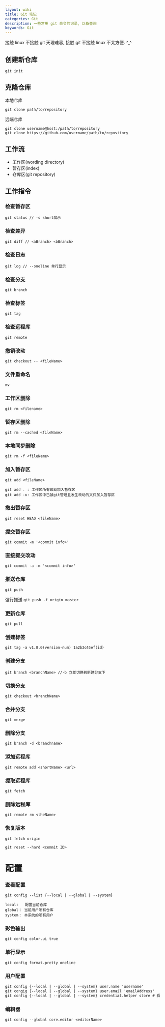```yaml
---
layout: wiki
title: Git 笔记
categories: Git
description: 一些常用 git 命令的记录, 以备查阅
keywords: Git
---
```


接触 linux 不接触 git 天理难容, 接触 git 不接触 linux 不太方便. ^_^

## 创建新仓库

`git init`

## 克隆仓库

本地仓库

`git clone path/to/repository`

远端仓库

`git clone username@host:/path/to/repository`<br>
`git clone https://github.com/username/path/to/repository`

## 工作流

* 工作区(wording directory)
* 暂存区(index)
* 仓库区(git repository)

## 工作指令

### 检查暂存区

`git status // -s short展示`

### 检查差异

`git diff // <aBranch> <bBranch>`

### 检查日志

`git log // --oneline 单行显示`

### 检查分支

`git branch`

### 检查标签

`git tag`

### 检查远程库

`git remote`

### 撤销改动

`git checkout -- <fileName>`

### 文件重命名

`mv`

### 工作区删除

`git rm <filename>`

### 暂存区删除

`git rm --cached <fileName>`

### 本地同步删除

`git rm -f <fileName>`

### 加入暂存区

`git add <fileName>`

    git add . : 工作区所有改动加入暂存区
    git add -u: 工作区中已被git管理且发生改动的文件加入暂存区

### 撤出暂存区

`git reset HEAD <fileName>`

### 提交暂存区

`git commit -m '<commit info>'`

### 直接提交改动

`git commit -a -m '<commit info>'`

### 推送仓库

`git push`

强行推送 `git push -f origin master`

### 更新仓库

`git pull`

### 创建标签

`git tag -a v1.0.0(version-num) 1a2b3c45ef(id)`

### 创建分支

`git branch <branchName> //-b 立即切换到新建分支下`

### 切换分支

`git checkout <branchName>`

### 合并分支

`git merge`

### 删除分支

`git branch -d <branchname>`

### 添加远程库

`git remote add <shortName> <url>`

### 提取远程库

`git fetch`

### 删除远程库

`git remote rm <theName>`

### 恢复版本

`git fetch origin`

`git reset --hard <commit ID>`

# 配置

### 查看配置

`git config --list {--local | --global | --system}`

    local:   配置当前仓库
    global： 当前用户所有仓库
    system： 本系统的所有用户

### 彩色输出

`git config color.ui true`

### 单行显示

`git config format.pretty oneline`

### 用户配置

```markdown
git config {--local | --global | --system} user.name 'username'
git congig {--local | --global | --system} user.email 'emailAddress'
git config {--local | --global | --system} credential.helper store # 保存用户名密码
```

### 编辑器

`git config --global core.editor <editorName>`
